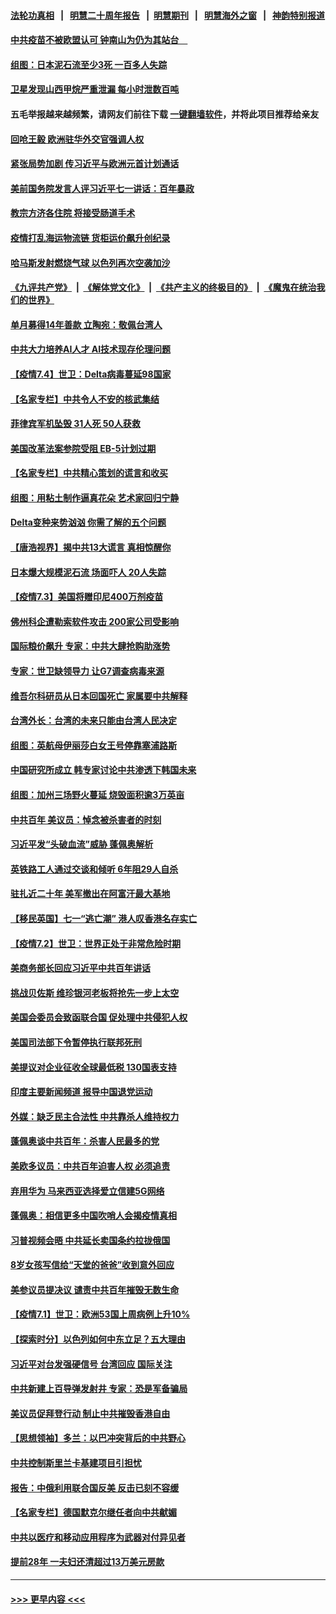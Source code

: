 #### [法轮功真相](https://github.com/gfw-breaker/truth/blob/master/README.md?t=0) &nbsp;&nbsp;|&nbsp;&nbsp; [明慧二十周年报告](https://github.com/gfw-breaker/mh-reports/blob/master/README.md?t=0) &nbsp;&nbsp;|&nbsp;&nbsp;[明慧期刊](https://github.com/gfw-breaker/mh-qikan) &nbsp;&nbsp;|&nbsp;&nbsp; [明慧海外之窗](https://github.com/gfw-breaker/mh-news/blob/master/README.md?t=0) &nbsp;&nbsp;|&nbsp;&nbsp; [神韵特别报道](https://github.com/gfw-breaker/mh-news/blob/master/shenyun.md?t=0)
#### [中共疫苗不被欧盟认可 钟南山为仍为其站台　](../pages/nsc418/n13066921.md?t=07051451) 
#### [组图：日本泥石流至少3死 一百多人失踪](../pages/nsc418/n13067596.md?t=07051451) 
#### [卫星发现山西甲烷严重泄漏 每小时泄数百吨](../pages/nsc418/n13067638.md?t=07051451) 
#### 五毛举报越来越频繁，请网友们前往下载 [一键翻墙软件](https://github.com/gfw-breaker/ssr-accounts)，并将此项目推荐给亲友
#### [回呛王毅 欧洲驻华外交官强调人权](../pages/nsc418/n13067222.md?t=07051451) 
#### [紧张局势加剧 传习近平与欧洲元首计划通话](../pages/nsc418/n13067124.md?t=07051451) 
#### [美前国务院发言人评习近平七一讲话：百年暴政](../pages/nsc418/n13066986.md?t=07051451) 
#### [教宗方济各住院 将接受肠道手术](../pages/nsc418/n13066996.md?t=07051451) 
#### [疫情打乱海运物流链 货柜运价飙升创纪录](../pages/nsc418/n13066976.md?t=07051451) 
#### [哈马斯发射燃烧气球 以色列再次空袭加沙](../pages/nsc418/n13066885.md?t=07051451) 
#### [《九评共产党》](https://github.com/begood0513/9ping.md/blob/master/README.md) &nbsp;|&nbsp; [《解体党文化》](../../../../jtdwh.md/blob/master/README.md)  &nbsp;|&nbsp; [《共产主义的终极目的》](../../../../gczydzjmd.md/blob/master/README.md) &nbsp;|&nbsp; [《魔鬼在统治我们的世界》](../../../../mgztzwmdsj.md/blob/master/README.md) 
#### [单月募得14年善款 立陶宛：敬佩台湾人](../pages/nsc418/n13066589.md?t=07051451) 
#### [中共大力培养AI人才 AI技术现存伦理问题](../pages/nsc418/n13065889.md?t=07051451) 
#### [【疫情7.4】世卫：Delta病毒蔓延98国家](../pages/nsc418/n13066463.md?t=07051451) 
#### [【名家专栏】中共令人不安的核武集结](../pages/nsc418/n13065256.md?t=07051451) 
#### [菲律宾军机坠毁 31人死 50人获救](../pages/nsc418/n13066453.md?t=07051451) 
#### [美国改革法案参院受阻 EB-5计划过期](../pages/nsc418/n13065786.md?t=07051451) 
#### [【名家专栏】中共精心策划的谎言和收买](../pages/nsc418/n13065253.md?t=07051451) 
#### [组图：用粘土制作逼真花朵 艺术家回归宁静](../pages/nsc418/n13064840.md?t=07051451) 
#### [Delta变种来势汹汹 你需了解的五个问题](../pages/nsc418/n13065422.md?t=07051451) 
#### [【唐浩视界】揭中共13大谎言 真相惊醒你](../pages/nsc418/n13065208.md?t=07051451) 
#### [日本爆大规模泥石流 场面吓人 20人失踪](../pages/nsc418/n13065237.md?t=07051451) 
#### [【疫情7.3】美国将赠印尼400万剂疫苗](../pages/nsc418/n13065023.md?t=07051451) 
#### [佛州科企遭勒索软件攻击 200家公司受影响](../pages/nsc418/n13064932.md?t=07051451) 
#### [国际粮价飙升 专家：中共大肆抢购助涨势](../pages/nsc418/n13064616.md?t=07051451) 
#### [专家：世卫缺领导力 让G7调查病毒来源](../pages/nsc418/n13064094.md?t=07051451) 
#### [维吾尔科研员从日本回国死亡 家属要中共解释](../pages/nsc418/n13064089.md?t=07051451) 
#### [台湾外长：台湾的未来只能由台湾人民决定](../pages/nsc418/n13064082.md?t=07051451) 
#### [组图：英航母伊丽莎白女王号停靠塞浦路斯](../pages/nsc418/n13062981.md?t=07051451) 
#### [中国研究所成立 韩专家讨论中共渗透下韩国未来](../pages/nsc418/n13063378.md?t=07051451) 
#### [组图：加州三场野火蔓延 烧毁面积逾3万英亩](../pages/nsc418/n13063488.md?t=07051451) 
#### [中共百年 美议员：悼念被杀害者的时刻](../pages/nsc418/n13063735.md?t=07051451) 
#### [习近平发“头破血流”威胁 蓬佩奥解析](../pages/nsc418/n13063604.md?t=07051451) 
#### [英铁路工人通过交谈和倾听 6年阻29人自杀](../pages/nsc418/n13063314.md?t=07051451) 
#### [驻扎近二十年 美军撤出在阿富汗最大基地](../pages/nsc418/n13063297.md?t=07051451) 
#### [【移民英国】七一“逃亡潮” 港人叹香港名存实亡](../pages/nsc418/n13062195.md?t=07051451) 
#### [【疫情7.2】世卫：世界正处于非常危险时期](../pages/nsc418/n13062918.md?t=07051451) 
#### [美商务部长回应习近平中共百年讲话](../pages/nsc418/n13062903.md?t=07051451) 
#### [挑战贝佐斯 维珍银河老板将抢先一步上太空](../pages/nsc418/n13062442.md?t=07051451) 
#### [美国会委员会致函联合国 促处理中共侵犯人权](../pages/nsc418/n13061967.md?t=07051451) 
#### [美国司法部下令暂停执行联邦死刑](../pages/nsc418/n13062212.md?t=07051451) 
#### [美提议对企业征收全球最低税 130国表支持](../pages/nsc418/n13061428.md?t=07051451) 
#### [印度主要新闻频道 报导中国退党运动](../pages/nsc418/n13061621.md?t=07051451) 
#### [外媒：缺乏民主合法性 中共靠杀人维持权力](../pages/nsc418/n13061364.md?t=07051451) 
#### [蓬佩奥谈中共百年：杀害人民最多的党](../pages/nsc418/n13061271.md?t=07051451) 
#### [美欧多议员：中共百年迫害人权 必须追责](../pages/nsc418/n13061062.md?t=07051451) 
#### [弃用华为 马来西亚选择爱立信建5G网络](../pages/nsc418/n13060911.md?t=07051451) 
#### [蓬佩奥：相信更多中国吹哨人会揭疫情真相](../pages/nsc418/n13061054.md?t=07051451) 
#### [习普视频会晤 中共延长卖国条约拉拢俄国](../pages/nsc418/n13060971.md?t=07051451) 
#### [8岁女孩写信给“天堂的爸爸”收到意外回应](../pages/nsc418/n13059950.md?t=07051451) 
#### [美参议员提决议 谴责中共百年摧毁无数生命](../pages/nsc418/n13060723.md?t=07051451) 
#### [【疫情7.1】世卫：欧洲53国上周病例上升10%](../pages/nsc418/n13060205.md?t=07051451) 
#### [【探索时分】以色列如何中东立足？五大理由](../pages/nsc418/n13058903.md?t=07051451) 
#### [习近平对台发强硬信号 台湾回应 国际关注](../pages/nsc418/n13060108.md?t=07051451) 
#### [中共新建上百导弹发射井 专家：恐是军备骗局](../pages/nsc418/n13059998.md?t=07051451) 
#### [美议员促拜登行动 制止中共摧毁香港自由](../pages/nsc418/n13059424.md?t=07051451) 
#### [【思想领袖】多兰：以巴冲突背后的中共野心](../pages/nsc418/n13010990.md?t=07051451) 
#### [中共控制斯里兰卡基建项目引担忧](../pages/nsc418/n13058976.md?t=07051451) 
#### [报告：中俄利用联合国反美 反击已刻不容缓](../pages/nsc418/n13058878.md?t=07051451) 
#### [【名家专栏】德国默克尔继任者向中共献媚](../pages/nsc418/n13058286.md?t=07051451) 
#### [中共以医疗和移动应用程序为武器对付异见者](../pages/nsc418/n13058946.md?t=07051451) 
#### [提前28年 一夫妇还清超过13万美元房款](../pages/nsc418/n13058322.md?t=07051451) 

----
#### [ >>> 更早内容 <<< ](../indexes/nsc418-earlier.md)
